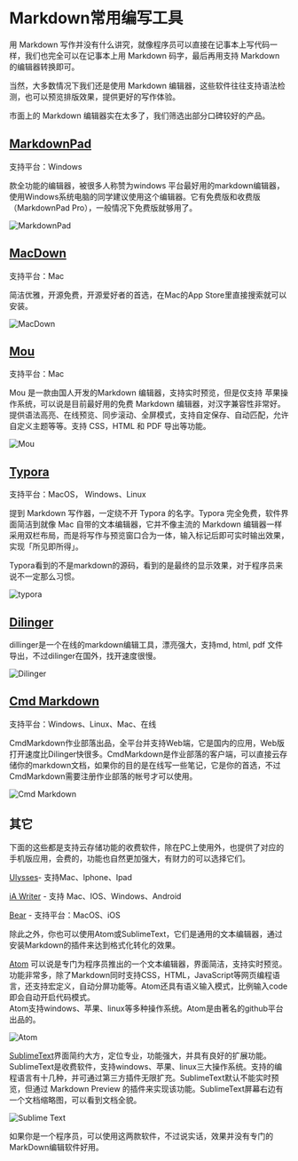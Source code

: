 # Markdown常用编写工具
用 Markdown 写作并没有什么讲究，就像程序员可以直接在记事本上写代码一样，我们也完全可以在记事本上用 Markdown 码字，最后再用支持 Markdown 的编辑器转换即可。

当然，大多数情况下我们还是使用 Markdown 编辑器，这些软件往往支持语法检测，也可以预览排版效果，提供更好的写作体验。

市面上的 Markdown 编辑器实在太多了，我们筛选出部分口碑较好的产品。

## [MarkdownPad](http://www.markdownpad.com)
支持平台：Windows

款全功能的编辑器，被很多人称赞为windows 平台最好用的markdown编辑器，使用Windows系统电脑的同学建议使用这个编辑器。它有免费版和收费版（MarkdownPad Pro），一般情况下免费版就够用了。

![MarkdownPad](images/markdownpad2.png "MarkdownPad")

## [MacDown](https://macdown.uranusjr.com)
支持平台：Mac

简洁优雅，开源免费，开源爱好者的首选，在Mac的App Store里直接搜索就可以安装。

![MacDown](images/macdown.jpg "MacDown")

## [Mou](http://25.io/mou)
支持平台：Mac

Mou 是一款由国人开发的Markdown 编辑器，支持实时预览，但是仅支持 苹果操作系统，可以说是目前最好用的免费 Markdown 编辑器，对汉字兼容性非常好。提供语法高亮、在线预览、同步滚动、全屏模式，支持自定保存、自动匹配，允许自定义主题等等。支持 CSS，HTML 和 PDF 导出等功能。

![Mou](images/mou.png "Mou")

## [Typora](https://typora.io)
支持平台：MacOS， Windows、Linux

提到 Markdown 写作器，一定绕不开 Typora 的名字。Typora 完全免费，软件界面简洁到就像 Mac 自带的文本编辑器，它并不像主流的 Markdown 编辑器一样采用双栏布局，而是将写作与预览窗口合为一体，输入标记后即可实时输出效果，实现「所见即所得」。

Typora看到的不是markdown的源码，看到的是最终的显示效果，对于程序员来说不一定那么习惯。

![typora](images/typora.gif "Typora")

## [Dilinger](https://dillinger.io)
dillinger是一个在线的markdown编辑工具，漂亮强大，支持md, html, pdf 文件导出，不过dilinger在国外，找开速度很慢。

![Dilinger](images/dilinger.jpg "dilinger")


## [Cmd Markdown](https://www.zybuluo.com/cmd)
支持平台：Windows、Linux、Mac、在线

CmdMarkdown作业部落出品，全平台并支持Web端，它是国内的应用，Web版打开速度比Dilinger快很多。CmdMarkdown是作业部落的客户端，可以直接云存储你的markdown文档，如果你的目的是在线写一些笔记，它是你的首选，不过CmdMarkdown需要注册作业部落的帐号才可以使用。

![Cmd Markdown](images/cmd_markdown.jpg "Cmd Markdown")

## 其它
下面的这些都是支持云存储功能的收费软件，除在PC上使用外，也提供了对应的手机版应用，会费的，功能也自然更加强大，有财力的可以选择它们。

[Ulysses](https://ulysses.app)- 支持Mac、Iphone、Ipad

[iA Writer](https://ia.net/writer) - 支持 Mac、IOS、Windows、Android

[Bear](https://bear.app) - 支持平台：MacOS、iOS

除此之外，你也可以使用Atom或SublimeText，它们是通用的文本编辑器，通过安装Markdown的插件来达到格式化转化的效果。

[Atom](https://atom.io/) 可以说是专门为程序员推出的一个文本编辑器，界面简洁，支持实时预览。功能非常多，除了Markdown同时支持CSS，HTML，JavaScript等网页编程语言，还支持宏定义，自动分屏功能等。Atom还具有语义输入模式，比例输入code即会自动开启代码模式。  
Atom支持windows、苹果、linux等多种操作系统。Atom是由著名的github平台出品的。

![Atom](images/atom.jpeg)

[SublimeText](http://www.sublimetext.com/)界面简约大方，定位专业，功能强大，并具有良好的扩展功能。SublimeText是收费软件，支持windows、苹果、linux三大操作系统。支持的编程语言有十几种，并可通过第三方插件无限扩充。SublimeText默认不能实时预览，但通过 Markdown Preview 的插件来实现该功能。SublimeText屏幕右边有一个文档缩略图，可以看到文档全貌。

![Sublime Text](images/sublime_text.jpg)

如果你是一个程序员，可以使用这两款软件，不过说实话，效果并没有专门的MarkDown编辑软件好用。